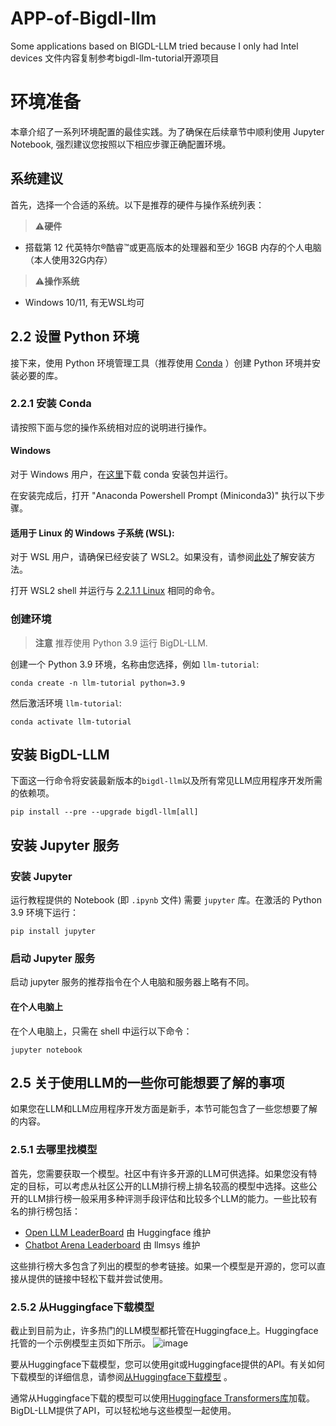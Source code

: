 # APP-of-Bigdl-llm
Some applications based on BIGDL-LLM tried because I only had Intel devices
文件内容复制参考bigdl-llm-tutorial开源项目

# 环境准备

本章介绍了一系列环境配置的最佳实践。为了确保在后续章节中顺利使用 Jupyter Notebook, 强烈建议您按照以下相应步骤正确配置环境。

##  系统建议
首先，选择一个合适的系统。以下是推荐的硬件与操作系统列表：

>⚠️**硬件**

- 搭载第 12 代英特尔®酷睿™或更高版本的处理器和至少 16GB 内存的个人电脑（本人使用32G内存）

>⚠️**操作系统**

- Windows 10/11, 有无WSL均可

## 2.2 设置 Python 环境

接下来，使用 Python 环境管理工具（推荐使用 [Conda](https://docs.conda.io/projects/conda/en/stable/) ）创建 Python 环境并安装必要的库。


### 2.2.1 安装 Conda
请按照下面与您的操作系统相对应的说明进行操作。


####  Windows

对于 Windows 用户，在[这里](https://docs.conda.io/en/latest/miniconda.html#latest-miniconda-installer-links)下载 conda 安装包并运行。

在安装完成后，打开 "Anaconda Powershell Prompt (Miniconda3)" 执行以下步骤。

#### 适用于 Linux 的 Windows 子系统 (WSL):

对于 WSL 用户，请确保已经安装了 WSL2。如果没有，请参阅[此处](https://bigdl.readthedocs.io/en/latest/doc/UserGuide/win.html#install-wsl2l)了解安装方法。

打开 WSL2 shell 并运行与 [2.2.1.1 Linux](#2211-linux) 相同的命令。



### 创建环境
> **注意**
> 推荐使用 Python 3.9 运行 BigDL-LLM.

创建一个 Python 3.9 环境，名称由您选择，例如 `llm-tutorial`:
```
conda create -n llm-tutorial python=3.9
```
然后激活环境 `llm-tutorial`:
```
conda activate llm-tutorial
```

##  安装 BigDL-LLM

下面这一行命令将安装最新版本的`bigdl-llm`以及所有常见LLM应用程序开发所需的依赖项。
```
pip install --pre --upgrade bigdl-llm[all]
```

## 安装 Jupyter 服务

###  安装 Jupyter
运行教程提供的 Notebook (即 `.ipynb` 文件) 需要 `jupyter` 库。在激活的 Python 3.9 环境下运行：
```
pip install jupyter
```

### 启动 Jupyter 服务
启动 jupyter 服务的推荐指令在个人电脑和服务器上略有不同。

#### 在个人电脑上
在个人电脑上，只需在 shell 中运行以下命令：
```
jupyter notebook
```
## 2.5 关于使用LLM的一些你可能想要了解的事项

如果您在LLM和LLM应用程序开发方面是新手，本节可能包含了一些您想要了解的内容。

### 2.5.1 去哪里找模型

首先，您需要获取一个模型。社区中有许多开源的LLM可供选择。如果您没有特定的目标，可以考虑从社区公开的LLM排行榜上排名较高的模型中选择。这些公开的LLM排行榜一般采用多种评测手段评估和比较多个LLM的能力。一些比较有名的排行榜包括：

- [Open LLM LeaderBoard](https://huggingface.co/spaces/HuggingFaceH4/open_llm_leaderboard) 由 Huggingface 维护 
- [Chatbot Arena Leaderboard](https://huggingface.co/spaces/lmsys/chatbot-arena-leaderboard) 由 llmsys 维护

这些排行榜大多包含了列出的模型的参考链接。如果一个模型是开源的，您可以直接从提供的链接中轻松下载并尝试使用。


### 2.5.2 从Huggingface下载模型

截止到目前为止，许多热门的LLM模型都托管在Huggingface上。Huggingface托管的一个示例模型主页如下所示。
![image](https://github.com/shane-huang/bigdl-llm-tutorial/assets/1995599/a04df95f-5590-4bf1-968c-32cf494ece92)

要从Huggingface下载模型，您可以使用git或Huggingface提供的API。有关如何下载模型的详细信息，请参阅[从Huggingface下载模型](https://huggingface.co/docs/hub/models-downloading) 。

通常从Huggingface下载的模型可以使用[Huggingface Transformers库](https://huggingface.co/docs/transformers/index)加载。BigDL-LLM提供了API，可以轻松地与这些模型一起使用。
